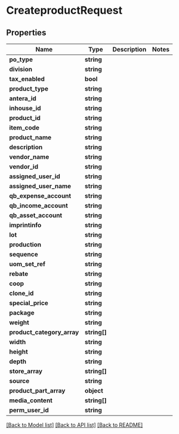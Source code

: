 # CreateproductRequest

## Properties
Name | Type | Description | Notes
------------ | ------------- | ------------- | -------------
**po_type** | **string** |  | 
**division** | **string** |  | 
**tax_enabled** | **bool** |  | 
**product_type** | **string** |  | 
**antera_id** | **string** |  | 
**inhouse_id** | **string** |  | 
**product_id** | **string** |  | 
**item_code** | **string** |  | 
**product_name** | **string** |  | 
**description** | **string** |  | 
**vendor_name** | **string** |  | 
**vendor_id** | **string** |  | 
**assigned_user_id** | **string** |  | 
**assigned_user_name** | **string** |  | 
**qb_expense_account** | **string** |  | 
**qb_income_account** | **string** |  | 
**qb_asset_account** | **string** |  | 
**imprintinfo** | **string** |  | 
**lot** | **string** |  | 
**production** | **string** |  | 
**sequence** | **string** |  | 
**uom_set_ref** | **string** |  | 
**rebate** | **string** |  | 
**coop** | **string** |  | 
**clone_id** | **string** |  | 
**special_price** | **string** |  | 
**package** | **string** |  | 
**weight** | **string** |  | 
**product_category_array** | **string[]** |  | 
**width** | **string** |  | 
**height** | **string** |  | 
**depth** | **string** |  | 
**store_array** | **string[]** |  | 
**source** | **string** |  | 
**product_part_array** | **object** |  | 
**media_content** | **string[]** |  | 
**perm_user_id** | **string** |  | 

[[Back to Model list]](../../README.md#documentation-for-models) [[Back to API list]](../../README.md#documentation-for-api-endpoints) [[Back to README]](../../README.md)

